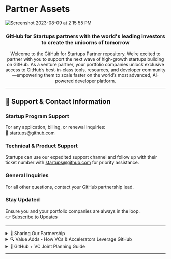 # Partner Assets
![Screenshot 2023-08-09 at 2 15 55 PM](https://github.com/GitHub-for-Startups/Global-Repo/assets/104146251/e6ce8f96-f1d0-443f-a9c2-37952f701879)

### <p align="center">GitHub for Startups partners with the world's leading investors to create the unicorns of tomorrow</p>

<div align="center">

Welcome to the GitHub for Startups Partner repository. We’re excited to partner with you to support the next wave of high-growth startups building on GitHub. As a venture partner, your portfolio companies unlock exclusive access to GitHub’s best-in-class tools, resources, and developer community—empowering them to scale faster on the world’s most advanced, AI-powered developer platform.

</div>

---

## 📧 Support & Contact Information

### Startup Program Support
For any application, billing, or renewal inquiries:  
📧 startups@github.com

### Technical & Product Support
Startups can use our expedited support channel and follow up with their ticket number with startups@github.com for priority assistance.

### General Inquiries
For all other questions, contact your GitHub partnership lead.

### Stay Updated
Ensure you and your portfolio companies are always in the loop.  
👉 [Subscribe to Updates](#)

---

<details>
  <summary>📣 Sharing Our Partnership</summary>

  > [Access GitHub's Logos here](https://github.com/logos)

  We’ve partnered with GitHub for Startups to unlock exclusive benefits designed to fuel your growth on the world’s leading AI-powered developer platform. Apply to access startup-friendly pricing (up to $25,000 in total savings), tailored technical guidance, access to a global startup network, and other benefits.

  ### Program Offer
  - **GitHub Enterprise**: 20 seats free for the first year. An optional 50% off in year two.  
    Supercharge your development with advanced security, automation, and collaboration tools.

  - **GitHub Advanced Security**: 20 seats at 50% off in year one. An optional 25% off in year two.  
    Stay ahead of vulnerabilities with AI-powered security solutions. 

  ### Eligibility
  - Affiliated with an approved venture partner
  - Series B or earlier  
  - New to either GitHub Enterprise or GitHub Advanced Security.

  ### Already Using GitHub Enterprise?
  If you’re part of GitHub for Startups but not yet using GitHub Advanced Security, you can still unlock these additional benefits. Simply apply, and the GitHub team will reach out to discuss adding Advanced Security to your plan.

  ### Not Eligible?
  Reach out to startups@github.com for any additional support.

  ### Apply:
  - [Apply Here](#) {link your unique partner page}: Their startup team will respond in 1-2 business days.
  - Please note this program recently expanded to include companies up to Series B and GitHub Advanced Security. These updates aren’t yet reflected in the application or public materials. After applying, the team will reach out, and you can express interest in GitHub Advanced Security then.

  > **Offer References:** 
  - [GitHub for Startups Home](https://github.com/enterprise/startups/)
  - [GitHub Enterprise](https://github.com/enterprise)
  - [GitHub Advanced Security](https://github.com/enterprise/advanced-security)
  - Include your unique partner page: ([example](https://resources.github.com/startups/?pid=EXAMPLE))

</details>

<details>
  <summary>🔍 Value Adds - How VCs & Accelerators Leverage GitHub</summary>

  Discover how venture capitalists and accelerators can utilize GitHub to enhance their portfolio companies' performance, ensuring they leverage the best tools and practices for scalable growth.

  ## 🌍 Global Connections & Events
  - **GitHub Events**: Connect with the developer community through global events like GitHub Universe.  
    👉 [Explore Events](#)

  - **Program Updates**: Keep your portfolio informed on exclusive opportunities.  
    👉 [Subscribe Here](#)

  ## 📚 Educational Resources & Growth Opportunities
  - **Learning Pathways**: Help portfolio companies leverage GitHub’s best practices in AI, automation, and security.  
    👉 [Access Learning Pathways](#)

  - **Success Stories**: Discover how startups have accelerated growth with GitHub.  
    👉 [Explore Success Stories](#)

  - **Roadmap Webinar Series**: Sneak peek into upcoming GitHub features.  
    👉 [Join Webinars](#)

  ## 🚀 Accelerate Your Portfolio’s Growth
  - **GitHub Discussions**: Foster collaboration and engagement within your startups’ communities.  
    👉 [Learn More](#)

  - **Source Innovative Startups**: Discover trending projects and open-source tools for potential investments.  
    👉 [Explore Startups](#)

</details>


<details>
  <summary>🤝 GitHub + VC Joint Planning Guide</summary>

  ## Introduction
  This guide aims to facilitate meaningful conversations between GitHub and venture capital partners, aligning goals and exploring collaborative opportunities for portfolio growth in 2025.

  ## 1. Key Discussion Points

  ### A. Company Goals
  - **2025 Priorities**: What are your fund's key focus areas (e.g., open-source, sustainability)?
  - **Support from GitHub**: How can GitHub enhance growth for your portfolio companies?
  - **Value of Collaboration**: What specific support would be most beneficial (e.g., training, co-marketing)?
  - **Defining Success**: What metrics or outcomes signify success in partnerships?

  ### B. Portfolio Goals
  - **Current Utilization**: How are your portfolio companies using GitHub, and where can they improve?
  - **Support Areas**: What specific aspects need enhancement (e.g., GitHub tools, AI, open-source)?

  ## 2. Educational Opportunities

  ### A. Education Initiatives
  - **Technical Training**: Interactive sessions on GitHub tools and best practices.
  - **Industry Insights**: Workshops focused on emerging trends, including AI and innovation.
  - **Partnership Guidance**: Strategies for integrating and scaling with GitHub.
  - **VC-Focused Resources**: Educational materials tailored for venture capitalists to deepen their understanding of GitHub.

  ### B. Collaboration Ideas
  - **Event Co-hosting**: Collaborate on industry events to showcase joint expertise.
  - **Co-marketing Campaigns**: Promote success stories through joint branding.
  - **Portfolio Workshops**: Offer targeted training for portfolio companies.
  - **GitHub Fund Opportunities**: Explore investment opportunities aligned with GitHub initiatives.
  - **Other Collaboration Ideas**: __________

  ## 3. Identifying Educational Needs
  - **Event Participation**: Are you interested in GitHub events (e.g., speaking engagements)?
  - **Collaboration in 2025**: What specific events do you wish to collaborate on next year?
  - **Success Metrics**: What outcomes would indicate a successful partnership for you?

</details>

---

